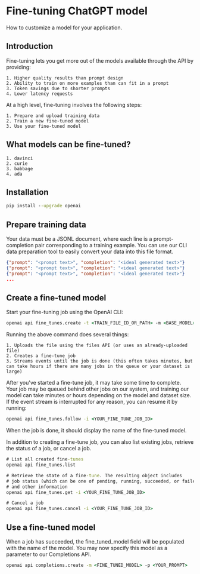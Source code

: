 
# Fine-tuning ChatGPT model

How to customize a model for your application.

## Introduction

Fine-tuning lets you get more out of the models available through the API by providing:

    1. Higher quality results than prompt design
    2. Ability to train on more examples than can fit in a prompt
    3. Token savings due to shorter prompts
    4. Lower latency requests
 
At a high level, fine-tuning involves the following steps:

    1. Prepare and upload training data
    2. Train a new fine-tuned model
    3. Use your fine-tuned model

## What models can be fine-tuned?

    1. davinci
    2. curie
    3. babbage
    4. ada

## Installation

```cmd
pip install --upgrade openai
```

##  Prepare training data

Your data must be a JSONL document, where each line is a prompt-completion pair corresponding to a training example. You can use our CLI data preparation tool to easily convert your data into this file format.

```json
{"prompt": "<prompt text>", "completion": "<ideal generated text>"}
{"prompt": "<prompt text>", "completion": "<ideal generated text>"}
{"prompt": "<prompt text>", "completion": "<ideal generated text>"}
...
```

## Create a fine-tuned model

Start your fine-tuning job using the OpenAI CLI:

```cmd
openai api fine_tunes.create -t <TRAIN_FILE_ID_OR_PATH> -m <BASE_MODEL>
```

Running the above command does several things:

    1. Uploads the file using the files API (or uses an already-uploaded file)
    2. Creates a fine-tune job
    3. Streams events until the job is done (this often takes minutes, but can take hours if there are many jobs in the queue or your dataset is large)

After you've started a fine-tune job, it may take some time to complete. Your job may be queued behind other jobs on our system, and training our model can take minutes or hours depending on the model and dataset size. If the event stream is interrupted for any reason, you can resume it by running:

```cmd
openai api fine_tunes.follow -i <YOUR_FINE_TUNE_JOB_ID>
```

When the job is done, it should display the name of the fine-tuned model.

In addition to creating a fine-tune job, you can also list existing jobs, retrieve the status of a job, or cancel a job.

```cmd
# List all created fine-tunes
openai api fine_tunes.list

# Retrieve the state of a fine-tune. The resulting object includes
# job status (which can be one of pending, running, succeeded, or failed)
# and other information
openai api fine_tunes.get -i <YOUR_FINE_TUNE_JOB_ID>

# Cancel a job
openai api fine_tunes.cancel -i <YOUR_FINE_TUNE_JOB_ID>
```

## Use a fine-tuned model
When a job has succeeded, the fine_tuned_model field will be populated with the name of the model. You may now specify this model as a parameter to our Completions API.

```cmd
openai api completions.create -m <FINE_TUNED_MODEL> -p <YOUR_PROMPT>
```
